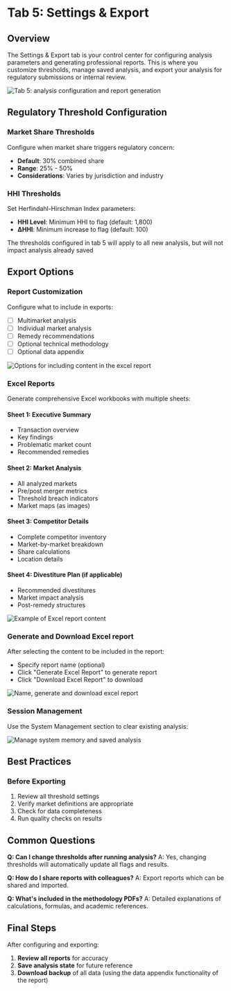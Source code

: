 # Tab 5: Settings & Export

## Overview
The Settings & Export tab is your control center for configuring analysis parameters and generating professional reports. This is where you customize thresholds, manage saved analysis, and export your analysis for regulatory submissions or internal review.

![Tab 5: analysis configuration and report generation](/user-guide-content/tab5.png)

## Regulatory Threshold Configuration

### Market Share Thresholds

Configure when market share triggers regulatory concern:
- **Default**: 30% combined share
- **Range**: 25% - 50%
- **Considerations**: Varies by jurisdiction and industry

### HHI Thresholds

Set Herfindahl-Hirschman Index parameters:
- **HHI Level**: Minimum HHI to flag (default: 1,800)
- **ΔHHI**: Minimum increase to flag (default: 100)

The thresholds configured in tab 5 will apply to all new analysis, but will not impact analysis already saved

## Export Options

### Report Customization

Configure what to include in exports:
- [ ] Multimarket analysis
- [ ] Individual market analysis
- [ ] Remedy recommendations
- [ ] Optional technical methodology
- [ ] Optional data appendix

![Options for including content in the excel report](/user-guide-content/selecting-analysis.png)

### Excel Reports

Generate comprehensive Excel workbooks with multiple sheets:

#### Sheet 1: Executive Summary
- Transaction overview
- Key findings
- Problematic market count
- Recommended remedies

#### Sheet 2: Market Analysis
- All analyzed markets
- Pre/post merger metrics
- Threshold breach indicators
- Market maps (as images)

#### Sheet 3: Competitor Details
- Complete competitor inventory
- Market-by-market breakdown
- Share calculations
- Location details

#### Sheet 4: Divestiture Plan (if applicable)
- Recommended divestitures
- Market impact analysis
- Post-remedy structures

![Example of Excel report content](/user-guide-content/tab5-report-cover.png)

### Generate and Download Excel report

After selecting the content to be included in the report:
 - Specify report name (optional)
 - Click "Generate Excel Report" to generate report
 - Click "Download Excel Report" to download

![Name, generate and download excel report](/user-guide-content/tab5-download.png)

### Session Management

Use the System Management section to clear existing analysis:

![Manage system memory and saved analysis](/user-guide-content/tab5-system.png)

## Best Practices

### Before Exporting
1. Review all threshold settings
2. Verify market definitions are appropriate
3. Check for data completeness
4. Run quality checks on results

## Common Questions

**Q: Can I change thresholds after running analysis?**
A: Yes, changing thresholds will automatically update all flags and results.

**Q: How do I share reports with colleagues?**
A: Export reports which can be shared and imported.

**Q: What's included in the methodology PDFs?**
A: Detailed explanations of calculations, formulas, and academic references.

## Final Steps

After configuring and exporting:
1. **Review all reports** for accuracy
2. **Save analysis state** for future reference
3. **Download backup** of all data (using the data appendix functionality of the report)
